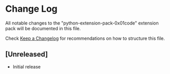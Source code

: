 # Change Log

All notable changes to the "python-extension-pack-0x01code" extension pack will be documented in this file.

Check [Keep a Changelog](http://keepachangelog.com/) for recommendations on how to structure this file.

## [Unreleased]

- Initial release
